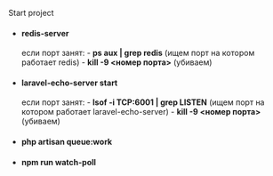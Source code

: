 Start project
- <h4>redis-server</h4> 
    если порт занят:
     - <b>ps aux | grep redis</b> (ищем порт на котором работает redis)
     - <b>kill -9 <номер порта></b> (убиваем)
- <h4>laravel-echo-server start</h4>
    если порт занят:
    - <b>lsof -i TCP:6001 | grep LISTEN</b> (ищем порт на котором работает laravel-echo-server)
    - <b>kill -9 <номер порта></b> (убиваем)
- <h4>php artisan queue:work</h4>
- <h4>npm run watch-poll</h4>